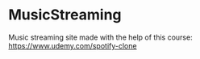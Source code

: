 # MusicStreaming
Music streaming site made with the help of this course: https://www.udemy.com/spotify-clone
